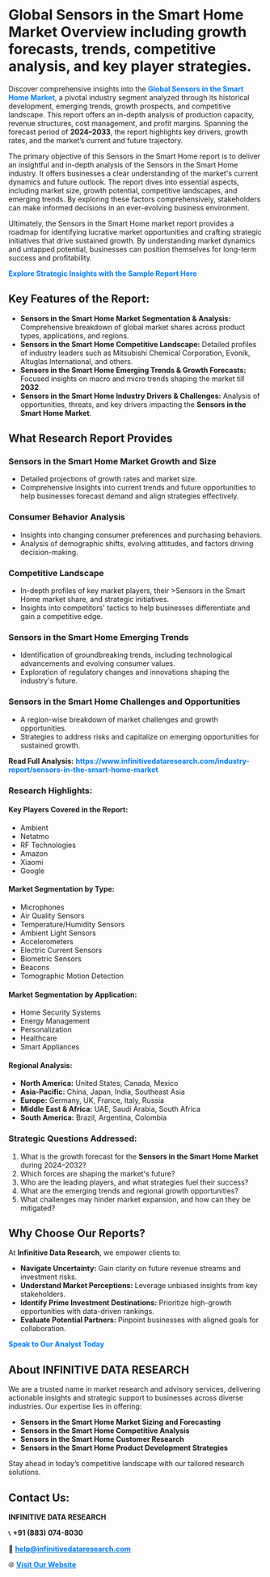 <h1>Global Sensors in the Smart Home Market Overview including growth forecasts, trends, competitive analysis, and key player strategies.</h1>
<p>
Discover comprehensive insights into the 
<a href="https://www.infinitivedataresearch.com/industry-report/sensors-in-the-smart-home-market" rel="dofollow" style="color: #007BFF; text-decoration: none;"><strong>Global Sensors in the Smart Home Market</strong></a>, a pivotal industry segment analyzed through its historical development, emerging trends, growth prospects, and competitive landscape. This report offers an in-depth analysis of production capacity, revenue structures, cost management, and profit margins. Spanning the forecast period of <strong>2024–2033</strong>, the report highlights key drivers, growth rates, and the market’s current and future trajectory.
</p>
<p>
The primary objective of this Sensors in the Smart Home report is to deliver an insightful and in-depth analysis of the Sensors in the Smart Home industry. It offers businesses a clear understanding of the market's current dynamics and future outlook. The report dives into essential aspects, including market size, growth potential, competitive landscapes, and emerging trends. By exploring these factors comprehensively, stakeholders can make informed decisions in an ever-evolving business environment.
</p>
<p>
Ultimately, the Sensors in the Smart Home market report provides a roadmap for identifying lucrative market opportunities and crafting strategic initiatives that drive sustained growth. By understanding market dynamics and untapped potential, businesses can position themselves for long-term success and profitability.
</p>
<p>
<a href="https://www.infinitivedataresearch.com/request-sample/reportId=107191" style="color: #007BFF; text-decoration: none;"><strong>Explore Strategic Insights with the Sample Report Here</strong></a>
</p>

<h2>Key Features of the Report:</h2>
<ul>
<li><strong>Sensors in the Smart Home Market Segmentation & Analysis:</strong> Comprehensive breakdown of global market shares across product types, applications, and regions.</li>
<li><strong>Sensors in the Smart Home Competitive Landscape:</strong> Detailed profiles of industry leaders such as Mitsubishi Chemical Corporation, Evonik, Altuglas International, and others.</li>
<li><strong>Sensors in the Smart Home Emerging Trends & Growth Forecasts:</strong> Focused insights on macro and micro trends shaping the market till <strong>2032</strong>.</li>
<li><strong>Sensors in the Smart Home Industry Drivers & Challenges:</strong> Analysis of opportunities, threats, and key drivers impacting the <strong>Sensors in the Smart Home Market</strong>.</li>
</ul>

<h2>What Research Report Provides</h2>
<h3>Sensors in the Smart Home Market Growth and Size</h3>
<ul>
<li>Detailed projections of growth rates and market size.</li>
<li>Comprehensive insights into current trends and future opportunities to help businesses forecast demand and align strategies effectively.</li>
</ul>

<h3>Consumer Behavior Analysis</h3>
<ul>
<li>Insights into changing consumer preferences and purchasing behaviors.</li>
<li>Analysis of demographic shifts, evolving attitudes, and factors driving decision-making.</li>
</ul>

<h3>Competitive Landscape</h3>
<ul>
<li>In-depth profiles of key market players, their >Sensors in the Smart Home market share, and strategic initiatives.</li>
<li>Insights into competitors' tactics to help businesses differentiate and gain a competitive edge.</li>
</ul>

<h3>Sensors in the Smart Home Emerging Trends</h3>
<ul>
<li>Identification of groundbreaking trends, including technological advancements and evolving consumer values.</li>
<li>Exploration of regulatory changes and innovations shaping the industry's future.</li>
</ul>

<h3>Sensors in the Smart Home Challenges and Opportunities</h3>
<ul>
<li>A region-wise breakdown of market challenges and growth opportunities.</li>
<li>Strategies to address risks and capitalize on emerging opportunities for sustained growth.</li>
</ul>
<p><strong>Read Full Analysis:</strong> <a href="https://www.infinitivedataresearch.com/industry-report/sensors-in-the-smart-home-market" rel="dofollow" style="color: #007BFF; text-decoration: none;"><strong>https://www.infinitivedataresearch.com/industry-report/sensors-in-the-smart-home-market</strong></a></p>
<h3>Research Highlights:</h3>
<h4>Key Players Covered in the Report:</h4>
<ul><li>Ambient</li><li>Netatmo</li><li>RF Technologies</li><li>Amazon</li><li>Xiaomi</li><li>Google</li></ul>
<h4>Market Segmentation by Type:</h4>
<ul><li>Microphones</li><li>Air Quality Sensors</li><li>Temperature/Humidity Sensors</li><li>Ambient Light Sensors</li><li>Accelerometers</li><li>Electric Current Sensors</li><li>Biometric Sensors</li><li>Beacons</li><li>Tomographic Motion Detection</li></ul>
<h4>Market Segmentation by Application:</h4>
<ul><li>Home Security Systems</li><li>Energy Management</li><li>Personalization</li><li>Healthcare</li><li>Smart Appliances</li></ul>

<h4>Regional Analysis:</h4>
<ul>
<li><strong>North America:</strong> United States, Canada, Mexico</li>
<li><strong>Asia-Pacific:</strong> China, Japan, India, Southeast Asia</li>
<li><strong>Europe:</strong> Germany, UK, France, Italy, Russia</li>
<li><strong>Middle East & Africa:</strong> UAE, Saudi Arabia, South Africa</li>
<li><strong>South America:</strong> Brazil, Argentina, Colombia</li>
</ul>

<h3>Strategic Questions Addressed:</h3>
<ol>
<li>What is the growth forecast for the <strong>Sensors in the Smart Home Market</strong> during 2024–2032?</li>
<li>Which forces are shaping the market's future?</li>
<li>Who are the leading players, and what strategies fuel their success?</li>
<li>What are the emerging trends and regional growth opportunities?</li>
<li>What challenges may hinder market expansion, and how can they be mitigated?</li>
</ol>

<h2>Why Choose Our Reports?</h2>
<p>At <strong>Infinitive Data Research</strong>, we empower clients to:</p>
<ul>
<li><strong>Navigate Uncertainty:</strong> Gain clarity on future revenue streams and investment risks.</li>
<li><strong>Understand Market Perceptions:</strong> Leverage unbiased insights from key stakeholders.</li>
<li><strong>Identify Prime Investment Destinations:</strong> Prioritize high-growth opportunities with data-driven rankings.</li>
<li><strong>Evaluate Potential Partners:</strong> Pinpoint businesses with aligned goals for collaboration.</li>
</ul>
<p><a href="https://www.infinitivedataresearch.com/industry-report/sensors-in-the-smart-home-market" rel="dofollow" style="color: #007BFF; text-decoration: none;"><strong>Speak to Our Analyst Today</strong></a></p>

<h2>About INFINITIVE DATA RESEARCH</h2>
<p>We are a trusted name in market research and advisory services, delivering actionable insights and strategic support to businesses across diverse industries. Our expertise lies in offering:</p>
<ul>
<li><strong>Sensors in the Smart Home Market Sizing and Forecasting</strong></li>
<li><strong>Sensors in the Smart Home Competitive Analysis</strong></li>
<li><strong>Sensors in the Smart Home Customer Research</strong></li>
<li><strong>Sensors in the Smart Home Product Development Strategies</strong></li>
</ul>
<p>Stay ahead in today’s competitive landscape with our tailored research solutions.</p>

<h2>Contact Us:</h2>
<p><strong>INFINITIVE DATA RESEARCH</strong></p>
<p>📞 <strong>+91 (883) 074-8030</strong></p>
<p>📧 <strong><a href="mailto:help@infinitivedataresearch.com" style="color: #007BFF;">help@infinitivedataresearch.com</a></strong></p>
<p>🌐 <strong><a href="https://www.infinitivedataresearch.com" rel="dofollow" style="color: #007BFF;">Visit Our Website</a></strong></p>